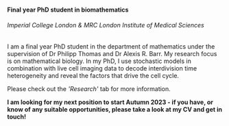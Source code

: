#### Final year PhD student in biomathematics

###### Imperial College London & MRC London Institute of Medical Sciences

I am a final year PhD student in the department of mathematics under the supervision of Dr Philipp Thomas and Dr Alexis R. Barr. My research focus is on mathematical biology. In my PhD, I use stochastic models in combination with live cell imaging data to decode interdivision time heterogeneity and reveal the factors that drive the cell cycle.

Please check out the *'Research'* tab for more information.

**I am looking for my next position to start Autumn 2023 - if you have, or know of any suitable opportunities, please take a look at my CV and get in touch!**
